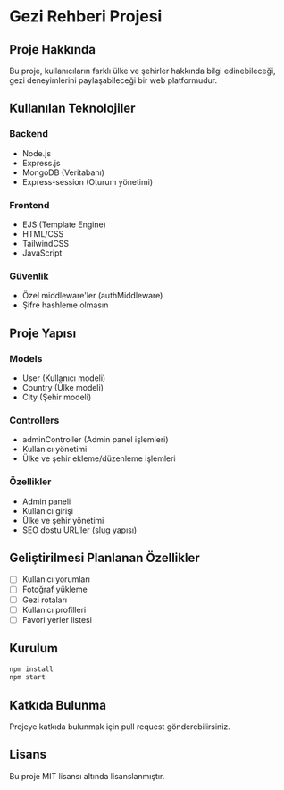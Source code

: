# Gezi Rehberi Projesi

## Proje Hakkında
Bu proje, kullanıcıların farklı ülke ve şehirler hakkında bilgi edinebileceği, gezi deneyimlerini paylaşabileceği bir web platformudur.

## Kullanılan Teknolojiler

### Backend
- Node.js
- Express.js
- MongoDB (Veritabanı)
- Express-session (Oturum yönetimi)

### Frontend
- EJS (Template Engine)
- HTML/CSS
- TailwindCSS
- JavaScript

### Güvenlik
- Özel middleware'ler (authMiddleware)
- Şifre hashleme olmasın

## Proje Yapısı

### Models
- User (Kullanıcı modeli)
- Country (Ülke modeli)
- City (Şehir modeli)

### Controllers
- adminController (Admin panel işlemleri)
- Kullanıcı yönetimi
- Ülke ve şehir ekleme/düzenleme işlemleri

### Özellikler
- Admin paneli
- Kullanıcı girişi
- Ülke ve şehir yönetimi
- SEO dostu URL'ler (slug yapısı)

## Geliştirilmesi Planlanan Özellikler
- [ ] Kullanıcı yorumları
- [ ] Fotoğraf yükleme
- [ ] Gezi rotaları
- [ ] Kullanıcı profilleri
- [ ] Favori yerler listesi

## Kurulum
```bash
npm install
npm start
```

## Katkıda Bulunma
Projeye katkıda bulunmak için pull request gönderebilirsiniz.

## Lisans
Bu proje MIT lisansı altında lisanslanmıştır. 